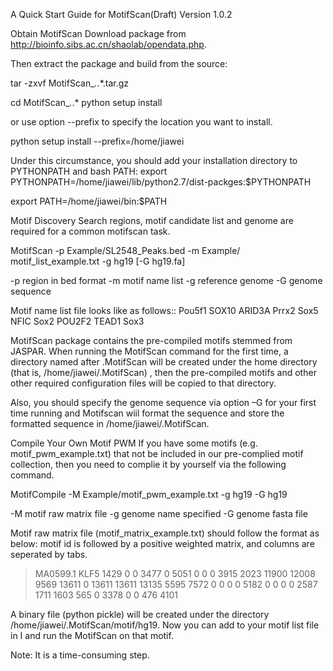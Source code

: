 A Quick Start Guide for MotifScan(Draft)
Version 1.0.2

Obtain MotifScan
Download package from http://bioinfo.sibs.ac.cn/shaolab/opendata.php.

Then extract the package and build from the source:

tar -zxvf MotifScan_*.*.*.tar.gz

cd MotifScan_*.*.*
python setup install

or use option --prefix to specify the location you want to install.

python setup install --prefix=/home/jiawei

Under this circumstance, you should add your installation directory to PYTHONPATH and bash PATH:
export PYTHONPATH=/home/jiawei/lib/python2.7/dist-packges:$PYTHONPATH

export PATH=/home/jiawei/bin:$PATH


Motif Discovery
Search regions, motif candidate list and genome are required for a common motifscan task.

MotifScan -p  Example/SL2548_Peaks.bed -m Example/ motif_list_example.txt -g hg19 [-G hg19.fa]
	
-p region in bed format
-m motif name list
-g reference genome
-G genome sequence

Motif name list file looks like as follows::
Pou5f1
SOX10
ARID3A
Prrx2
Sox5
NFIC
Sox2
POU2F2
TEAD1
Sox3

MotifScan package contains the pre-compiled motifs stemmed from JASPAR. When running the MotifScan command for the first time, a directory named after .MotifScan will be created under the home directory (that is, /home/jiawei/.MotifScan) , then the pre-compiled motifs and other other required configuration files will be copied to that directory.

Also, you should specify the genome sequence via option –G for your first time running and Motifscan wiil format the sequence and store the formatted sequence in /home/jiawei/.MotifScan.

Compile Your Own Motif PWM
If you have some motifs (e.g. motif_pwm_example.txt) that not be included in our pre-complied motif collection, then you need to complie it by yourself via the following command.

MotifCompile -M  Example/motif_pwm_example.txt  -g hg19 -G hg19

-M motif raw matrix file
-g genome name specified
-G genome fasta file

Motif raw matrix file (motif_matrix_example.txt) should follow the format as below: motif id is followed by a positive weighted matrix, and columns are seperated by tabs.
>MA0599.1 KLF5
1429	0	0	3477	0	5051	0	0	0	3915
2023	11900	12008	9569	13611	0	13611	13611	13135	5595
7572	0	0	0	0	5182	0	0	0	0
2587	1711	1603	565	0	3378	0	0	476	4101


A binary file (python pickle) will be created under the directory /home/jiawei/.MotifScan/motif/hg19. Now you can add to your motif list file in I and run the MotifScan on that motif.

Note: It is a time-consuming step.
